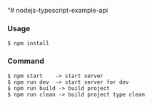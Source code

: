"# nodejs-typescript-example-api

### Usage
```
$ npm install
```

### Command

```
$ npm start    -> start server
$ npm run dev  -> start server for dev
$ npm run build -> build project
$ npm run clean -> build project type clean
```
